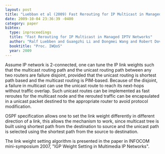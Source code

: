 ```yaml
---
layout: post
title: "Luebban et al (2009) Fast Rerouting for IP Multicast in Managed IPTV Networks (IWQoS)"
date: 2009-10-04 23:36:39 -0400
category: paper
bibtex:
  type: inproceedings
  title: "Fast Rerouting for IP Multicast in Managed IPTV Networks"
  author: "Ralf Luebben and Guangzhi Li and Dongmei Wang and Robert Doverspike and Xiaoming Fu"
  booktitle: "Proc. IWQoS"
  year: 2009  
---
```

Assume IP network is 2-connected, one can tune the IP link weights such that the multicast routing path and the unicast routing path between any two routers are failure disjoint, provided that the unicast routing is shortest path based and the multicast routing is PIM-based. Because of the disjoint, a failure in multicast can use the unicast route to reach its next-hops without traffic overlap. Such unicast routes can be implemented as fast reroutes for the multicast node and the rerouted traffic can be encapsulated in a unicast packet destined to the appropriate router to avoid protocol modification.

OSPF specification allows one to set the link weight differently in different direction of a link, this allows the mechanism to work, since multicast tree is built using shortest path from the destination to source and the unicast path is selected using the shortest path from the source to destination.

The link weight setting algorithm is presented in the paper in INFOCOM mini-symposium 2007, "IGP Weight Setting in Multimedia IP Networks".


